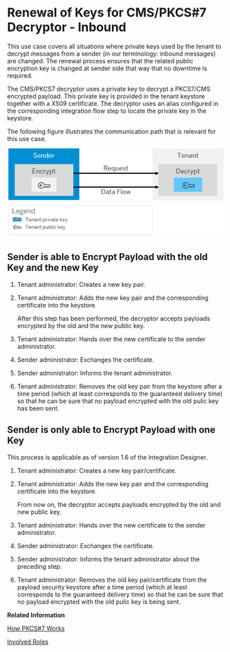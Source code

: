 <!-- loio1cdab75a73f64c8ebdb1cd082fb00c14 -->

# Renewal of Keys for CMS/PKCS\#7 Decryptor - Inbound

This use case covers all situations where private keys used by the tenant to decrypt messages from a sender \(in our terminology: inbound messages\) are changed. The renewal process ensures that the related public encryption key is changed at sender side that way that no downtime is required.

The CMS/PKCS7 decryptor uses a private key to decrypt a PKCS7/CMS encrypted payload. This private key is provided in the tenant keystore together with a X509 certificate. The decryptor uses an alias configured in the corresponding integration flow step to locate the private key in the keystore.

The following figure illustrates the communication path that is relevant for this use case.

 ![](images/SAP_HCI_Security_Renewal_-_PKCS7_Inbound_Decrypt_f179f08.png) 



## Sender is able to Encrypt Payload with the old Key and the new Key

1.  Tenant administrator: Creates a new key pair.
2.  Tenant administrator: Adds the new key pair and the corresponding certificate into the keystore.

    After this step has been performed, the decryptor accepts payloads encrypted by the old and the new public key.

3.  Tenant administrator: Hands over the new certificate to the sender administrator.
4.  Sender administrator: Exchanges the certificate.
5.  Sender administrator: Informs the tenant administrator.
6.  Tenant administrator: Removes the old key pair from the keystore after a time period \(which at least corresponds to the guaranteed delivery time\) so that he can be sure that no payload encrypted with the old pulic key has been sent.



## Sender is only able to Encrypt Payload with one Key

This process is applicable as of version 1.6 of the Integration Designer.

1.  Tenant administrator: Creates a new key pair/certificate.
2.  Tenant administrator: Adds the new key pair and the corresponding certificate into the keystore.

    From now on, the decryptor accepts payloads encrypted by the old and new public key.

3.  Tenant administrator: Hands over the new certificate to the sender administrator.
4.  Sender administrator: Exchanges the certificate.
5.  Sender administrator: Informs the tenant administrator about the preceding step.
6.  Tenant administrator: Removes the old key pair/certificate from the payload security keystore after a time period \(which at least corresponds to the guaranteed delivery time\) so that he can be sure that no payload encrypted with the old pulic key is being sent.

**Related Information**  


[How PKCS\#7 Works](how-pkcs-7-works-21325d5.md "You have the option to sign and encrypt message payloads based on PKCS#7/CMS Enveloped Data and Signed Data (PKCS stands for Public Key Cryptography Standards).")

[Involved Roles](involved-roles-3968091.md "The security artifact renewal process requires that different persons perform a sequence of steps in a coordinated way on each side of the communication. The exact sequence depends on the kind of security material which is renewed and on the use case.")

